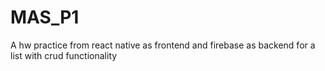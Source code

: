 # MAS_P1
A hw practice from react native as frontend and firebase as backend for a list with crud functionality
